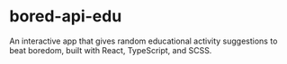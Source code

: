 # bored-api-edu
An interactive app that gives random educational activity suggestions to beat boredom, built with React, TypeScript, and SCSS.
